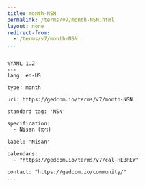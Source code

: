```yaml
---
title: month-NSN
permalink: /terms/v7/month-NSN.html
layout: none
redirect-from:
  - /terms/v7/month-NSN
...
```


```

%YAML 1.2
---
lang: en-US

type: month

uri: https://gedcom.io/terms/v7/month-NSN

standard tag: 'NSN'

specification:
  - Nisan (נִיסָן)

label: 'Nisan'

calendars:
  - "https://gedcom.io/terms/v7/cal-HEBREW"

contact: "https://gedcom.io/community/"
...

```
